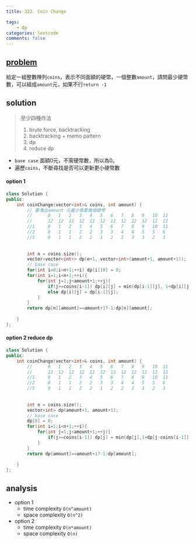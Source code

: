 ```yaml
---
title: 322. Coin Change

tags:  
    - dp
categories: leetcode
comments: false
---
```



## [problem](https://leetcode.com/problems/coin-change/)

給定一組整數陣列`coins`，表示不同面額的硬幣，一個整數`amount`，請問最少硬幣數，可以組成`amount`元，如果不行`return -1`

## solution
> 至少四種作法
> 1. brute force, backtracking
> 2. backtracking + memo pattern
> 3. dp
> 4. reduce dp

- `base case` 面額0元，不需硬幣數，所以為0。
- 遍歷`coins`，不斷尋找是否可以更新更小硬幣數

#### option 1

```c++
class Solution {
public:
    int coinChange(vector<int>& coins, int amount) {
        // 要湊出amount 元最少需要幾個硬幣
        //      0   1   2   3   4   5   6   7   8   9   10  11
        //      12  12  12  12  12  12  12  12  12  12  12  12  
        //1     0   1   2   3   4   5   6   7   8   9   10  11
        //2     0   1   1   2   2   3   3   4   4   5   5   6
        //5     0   1   1   2   2   1   2   2   3   3   2   3
        
        
        int n = coins.size();
        vector<vector<int>> dp(n+1, vector<int>(amount+1, amount+1));
        // base case 
        for(int i=0;i<n+1;++i) dp[i][0] = 0;
        for(int i=1;i<n+1;++i){
            for(int j=1;j<amount+1;++j){
                if(j>=coins[i-1]) dp[i][j] = min(dp[i-1][j], 1+dp[i][j-coins[i-1]]);
                else dp[i][j] = dp[i-1][j];
            }
        }
        return dp[n][amount]==amount+1?-1:dp[n][amount];      
        
    }
};
```

#### option 2 reduce dp

```c++
class Solution {
public:
    int coinChange(vector<int>& coins, int amount) {
        //      0   1   2   3   4   5   6   7   8   9   10  11
        //      12  12  12  12  12  12  12  12  12  12  12  12  
        //1     0   1   2   3   4   5   6   7   8   9   10  11
        //2     0   1   1   2   2   3   3   4   4   5   5   6
        //5     0   1   1   2   2   1   2   2   3   3   2   3
        
        
        int n = coins.size();
        vector<int> dp(amount+1, amount+1);
        // base case 
        dp[0] = 0;
        for(int i=1;i<n+1;++i){
            for(int j=1;j<amount+1;++j){
                if(j>=coins[i-1]) dp[j] = min(dp[j],1+dp[j-coins[i-1]] );
            }
        }
        return dp[amount]==amount+1?-1:dp[amount];
        
    }
};
```
## analysis
- option 1
    - time complexity `O(n^amount)`
    - space complexity `O(n^2)`
- option 2 
    - time complexity `O(n*amount)`
    - space complexity `O(n)`